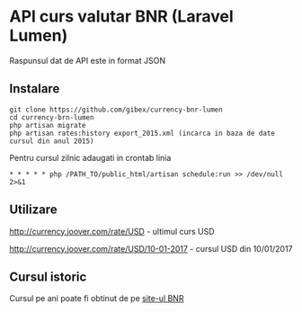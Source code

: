 # API curs valutar BNR (Laravel Lumen)
Raspunsul dat de API este in format JSON

## Instalare
```
git clone https://github.com/gibex/currency-bnr-lumen
cd currency-brn-lumen
php artisan migrate
php artisan rates:history export_2015.xml (incarca in baza de date cursul din anul 2015)
```

Pentru cursul zilnic adaugati in crontab linia
```
* * * * * php /PATH_TO/public_html/artisan schedule:run >> /dev/null 2>&1
```

## Utilizare
http://currency.joover.com/rate/USD - ultimul curs USD

http://currency.joover.com/rate/USD/10-01-2017 - cursul USD din 10/01/2017


## Cursul istoric

Cursul pe ani poate fi obtinut de pe [site-ul BNR](http://www.bnr.ro/Raport-statistic-606.aspx)

